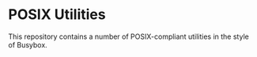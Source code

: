 # POSIX Utilities

This repository contains a number of POSIX-compliant utilities in the style of
Busybox.
